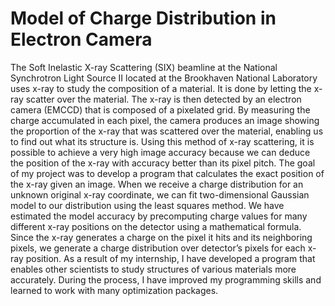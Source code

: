 # Model of Charge Distribution in Electron Camera
The Soft Inelastic X-ray Scattering (SIX) beamline at the National Synchrotron
Light Source II located at the Brookhaven National Laboratory uses
x-ray to study the composition of a material. It is done by letting the x-ray
scatter over the material. The x-ray is then detected by an electron camera
(EMCCD) that is composed of a pixelated grid. By measuring the charge accumulated
in each pixel, the camera produces an image showing the proportion of
the x-ray that was scattered over the material, enabling us to find out what its
structure is. Using this method of x-ray scattering, it is possible to achieve a
very high image accuracy because we can deduce the position of the x-ray with
accuracy better than its pixel pitch. The goal of my project was to develop a
program that calculates the exact position of the x-ray given an image. When we
receive a charge distribution for an unknown original x-ray coordinate, we can
fit two-dimensional Gaussian model to our distribution using the least squares
method. We have estimated the model accuracy by precomputing charge values
for many different x-ray positions on the detector using a mathematical formula.
Since the x-ray generates a charge on the pixel it hits and its neighboring pixels,
we generate a charge distribution over detector’s pixels for each x-ray position.
As a result of my internship, I have developed a program that enables other
scientists to study structures of various materials more accurately. During the
process, I have improved my programming skills and learned to work with many
optimization packages.